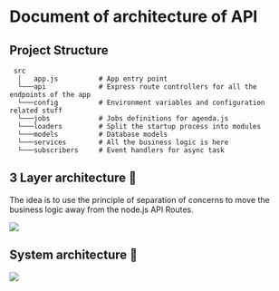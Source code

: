 # Document of architecture of API
## Project Structure
```
 src
  │   app.js          # App entry point
  └───api             # Express route controllers for all the endpoints of the app
  └───config          # Environment variables and configuration related stuff
  └───jobs            # Jobs definitions for agenda.js
  └───loaders         # Split the startup process into modules
  └───models          # Database models
  └───services        # All the business logic is here
  └───subscribers     # Event handlers for async task
```

## 3 Layer architecture 🥪
The idea is to use the principle of separation of concerns to move the business logic away from the node.js API Routes.

<img src="https://i.ibb.co/x2kR9H8/8ujhfk47a3ciluri0wfx.png" >

## System architecture 🥪
<img src="https://i.ibb.co/zXR6WfC/Dept-drawio-1.png" >